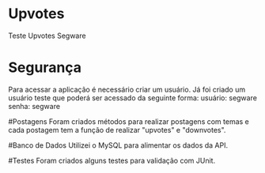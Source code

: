 # Upvotes
Teste Upvotes Segware

# Segurança
Para acessar a aplicação é necessário criar um usuário.
Já foi criado um usuário teste que poderá ser acessado da seguinte forma:
usuário: segware
senha: segware

#Postagens
Foram criados métodos para realizar postagens com temas e cada postagem tem a função de realizar "upvotes" e "downvotes".

#Banco de Dados
Utilizei o MySQL para alimentar os dados da API.

#Testes
Foram criados alguns testes para validação com JUnit.
